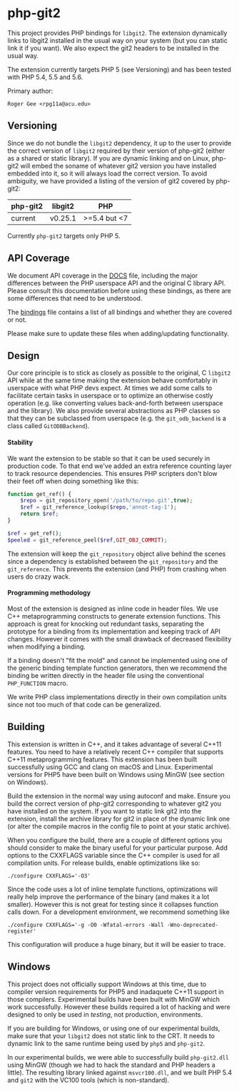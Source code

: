 php-git2
========

This project provides PHP bindings for `libgit2`. The extension dynamically
links to libgit2 installed in the usual way on your system (but you can static
link it if you want). We also expect the git2 headers to be installed in the
usual way.

The extension currently targets PHP 5 (see Versioning) and has been tested with
PHP 5.4, 5.5 and 5.6.

Primary author:

    Roger Gee <rpg11a@acu.edu>

Versioning
----------

Since we do not bundle the `libgit2` dependency, it up to the user to provide the
correct version of `libgit2` required by their version of php-git2 (either as a
shared or static library). If you are dynamic linking and on Linux, php-git2
will embed the soname of whatever git2 version you have installed embedded into
it, so it will always load the correct version. To avoid ambiguity, we have
provided a listing of the version of git2 covered by php-git2:

| php-git2 | libgit2 | PHP           |
| -------- | ------- | ------------- |
| current  | v0.25.1 |  >=5.4 but <7 |

Currently `php-git2` targets only PHP 5.

API Coverage
------------

We document API coverage in the [DOCS](DOCS) file, including the major
differences between the PHP userspace API and the original C library API. Please
consult this documentation before using these bindings, as there are some
differences that need to be understood.

The [bindings](bindings) file contains a list of all bindings and whether they
are covered or not.

Please make sure to update these files when adding/updating functionality.

Design
------

Our core principle is to stick as closely as possible to the original, C
`libgit2` API while at the same time making the extension behave comfortably in
userspace with what PHP devs expect. At times we add some calls to facilitate
certain tasks in userspace or to optimize an otherwise costly operation
(e.g. like converting values back-and-forth between userspace and the
library). We also provide several abstractions as PHP classes so that they can
be subclassed from userspace (e.g. the `git_odb_backend` is a class called
`GitODBBackend`).

#### Stability

We want the extension to be stable so that it can be used securely in production
code. To that end we've added an extra reference counting layer to track
resource dependencies. This ensures PHP scripters don't blow their feet off when
doing something like this:

```php
function get_ref() {
    $repo = git_repository_open('/path/to/repo.git',true);
    $ref = git_reference_lookup($repo,'annot-tag-1');
    return $ref;
}

$ref = get_ref();
$peeled = git_reference_peel($ref,GIT_OBJ_COMMIT);
```

The extension will keep the `git_repository` object alive behind the scenes
since a dependency is established between the `git_repository` and the
`git_reference`. This prevents the extension (and PHP) from crashing when users
do crazy wack.

#### Programming methodology

Most of the extension is designed as inline code in header files. We use C++
metaprogramming constructs to generate extension functions. This approach is
great for knocking out redundant tasks, separating the prototype for a binding
from its implementation and keeping track of API changes. However it comes with
the small drawback of decreased flexibility when modifying a binding.

If a binding doesn't "fit the mold" and cannot be implemented using one of the
generic binding template function generators, then we recommend the binding be
written directly in the header file using the conventional `PHP_FUNCTION` macro.

We write PHP class implementations directly in their own compilation units since
not too much of that code can be generalized.

Building
--------

This extension is written in C++, and it takes advantage of several C++11
features. You need to have a relatively recent C++ compiler that supports C++11
metaprogramming features. This extension has been built successfully using GCC
and clang on macOS and Linux. Experimental versions for PHP5 have been built on
Windows using MinGW (see section on Windows).

Build the extension in the normal way using autoconf and make. Ensure you build
the correct version of php-git2 corresponding to whatever git2 you have
installed on the system. If you want to static link git2 into the extension,
install the archive library for git2 in place of the dynamic link one (or alter
the compile macros in the config file to point at your static archive).

When you configure the build, there are a couple of different options you should
consider to make the binary useful for your particular purpose. Add options to
the CXXFLAGS variable since the C++ compiler is used for all compilation
units. For release builds, enable optimizations like so:

    ./configure CXXFLAGS='-O3'

Since the code uses a lot of inline template functions, optimizations will
really help improve the performance of the binary (and makes it a lot
smaller). However this is not great for testing since it collapses function
calls down. For a development environment, we recommend something like

    ./configure CXXFLAGS='-g -O0 -Wfatal-errors -Wall -Wno-deprecated-register'

This configuration will produce a huge binary, but it will be easier to trace.

Windows
-------

This project does not officially support Windows at this time, due to compiler
version requirements for PHP5 and inadaquete C++11 support in those
compilers. Experimental builds have been built with MinGW which work
successfully. However these builds required a lot of hacking and were designed
to only be used in _testing_, not production, environments.

If you are building for Windows, or using one of our experimental builds, make
sure that your `libgit2` does not static link to the CRT. It needs to dynamic
link to the same runtime being used by `php5` and `php-git2`.

In our experimental builds, we were able to successfully build `php-git2.dll`
using MinGW (though we had to hack the standard and PHP headers a little). The
resulting library linked against `msvcr100.dll`, and we built PHP 5.4 and `git2`
with the VC100 tools (which is non-standard).
